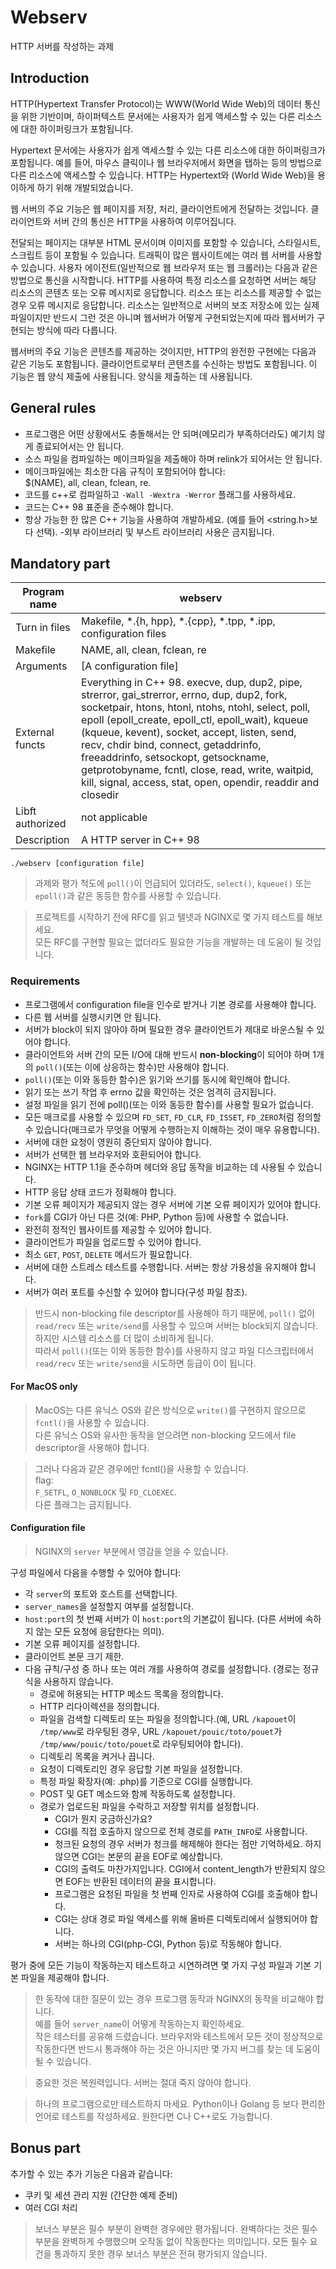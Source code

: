 # Webserv
HTTP 서버를 작성하는 과제

## Introduction
HTTP(Hypertext Transfer Protocol)는 WWW(World Wide Web)의 데이터 통신을 위한 기반이며, 하이퍼텍스트 문서에는 사용자가 쉽게 액세스할 수 있는 다른 리소스에 대한 하이퍼링크가 포함됩니다.

Hypertext 문서에는 사용자가 쉽게 액세스할 수 있는 다른 리소스에 대한 하이퍼링크가 포함됩니다.
예를 들어, 마우스 클릭이나 웹 브라우저에서 화면을 탭하는 등의 방법으로 다른 리소스에 액세스할 수 있습니다.
HTTP는 Hypertext와 (World Wide Web)을 용이하게 하기 위해 개발되었습니다.

웹 서버의 주요 기능은 웹 페이지를 저장, 처리, 클라이언트에게 전달하는 것입니다.
클라이언트와 서버 간의 통신은 HTTP을 사용하여 이루어집니다.

전달되는 페이지는 대부분 HTML 문서이며 이미지를 포함할 수 있습니다,
스타일시트, 스크립트 등이 포함될 수 있습니다.
트래픽이 많은 웹사이트에는 여러 웹 서버를 사용할 수 있습니다.
사용자 에이전트(일반적으로 웹 브라우저 또는 웹 크롤러)는 다음과 같은 방법으로 통신을 시작합니다.
HTTP를 사용하여 특정 리소스를 요청하면 서버는 해당 리소스의 콘텐츠 또는 오류 메시지로 응답합니다.
리소스 또는 리소스를 제공할 수 없는 경우 오류 메시지로 응답합니다. 리소스는 일반적으로 서버의 보조 저장소에 있는 실제 파일이지만 반드시 그런 것은 아니며 웹서버가 어떻게 구현되었는지에 따라 웹서버가 구현되는 방식에 따라 다릅니다.

웹서버의 주요 기능은 콘텐츠를 제공하는 것이지만, HTTP의 완전한 구현에는 다음과 같은 기능도 포함됩니다.
클라이언트로부터 콘텐츠를 수신하는 방법도 포함됩니다. 이 기능은 웹 양식 제출에 사용됩니다.
양식을 제출하는 데 사용됩니다.

## General rules

- 프로그램은 어떤 상황에서도 충돌해서는 안 되며(메모리가 부족하더라도) 예기치 않게 종료되어서는 안 됩니다.
- 소스 파일을 컴파일하는 메이크파일을 제출해야 하며 relink가 되어서는 안 됩니다.
- 메이크파일에는 최소한 다음 규칙이 포함되어야 합니다: \
    $(NAME), all, clean, fclean, re.
- 코드를 c++로 컴파일하고 `-Wall -Wextra -Werror` 플래그를 사용하세요.
- 코드는 C++ 98 표준을 준수해야 합니다.
- 항상 가능한 한 많은 C++ 기능을 사용하여 개발하세요. (예를 들어 <string.h>보다 <cstring> 선택).
-외부 라이브러리 및 부스트 라이브러리 사용은 금지됩니다.

## Mandatory part

|Program name|webserv|
|---|---|
|Turn in files|Makefile, *.{h, hpp}, *.{cpp}, *.tpp, *.ipp, configuration files|
|Makefile|NAME, all, clean, fclean, re|
|Arguments|[A configuration file]|
|External functs|Everything in C++ 98. execve, dup, dup2, pipe, strerror, gai_strerror, errno, dup, dup2, fork, socketpair, htons, htonl, ntohs, ntohl, select, poll, epoll (epoll_create, epoll_ctl, epoll_wait), kqueue (kqueue, kevent), socket, accept, listen, send, recv, chdir bind, connect, getaddrinfo, freeaddrinfo, setsockopt, getsockname, getprotobyname, fcntl, close, read, write, waitpid, kill, signal, access, stat, open, opendir, readdir and closedir|
|Libft authorized|not applicable|
|Description|A HTTP server in C++ 98|

`./webserv [configuration file]`

> 과제와 평가 척도에 `poll()`이 언급되어 있더라도, `select()`, `kqueue()` 또는 `epoll()`과 같은 동등한 함수를 사용할 수 있습니다.

> 프로젝트를 시작하기 전에 RFC를 읽고 텔넷과 NGINX로 몇 가지 테스트를 해보세요.\
> 모든 RFC를 구현할 필요는 없더라도 필요한 기능을 개발하는 데 도움이 될 것입니다.

### Requirements

- 프로그램에서 configuration file을 인수로 받거나 기본 경로를 사용해야 합니다.
- 다른 웹 서버를 실행시키면 안 됩니다.
- 서버가 block이 되지 않아야 하며 필요한 경우 클라이언트가 제대로 바운스될 수 있어야 합니다.
- 클라이언트와 서버 간의 모든 I/O에 대해 반드시 **non-blocking**이 되어야 하며 1개의 `poll()`(또는 이에 상응하는 함수)만 사용해야 합니다.
- `poll()`(또는 이와 동등한 함수)은 읽기와 쓰기를 동시에 확인해야 합니다.
- 읽기 또는 쓰기 작업 후 errno 값을 확인하는 것은 엄격히 금지됩니다.
- 설정 파일을 읽기 전에 poll()(또는 이와 동등한 함수)를 사용할 필요가 없습니다.
- 모든 매크로를 사용할 수 있으며 `FD_SET`, `FD_CLR`, `FD_ISSET`, `FD_ZERO`처럼 정의할 수 있습니다(매크로가 무엇을 어떻게 수행하는지 이해하는 것이 매우 유용합니다).
- 서버에 대한 요청이 영원히 중단되지 않아야 합니다.
- 서버가 선택한 웹 브라우저와 호환되어야 합니다.
- NGINX는 HTTP 1.1을 준수하며 헤더와 응답 동작을 비교하는 데 사용될 수 있습니다.
- HTTP 응답 상태 코드가 정확해야 합니다.
- 기본 오류 페이지가 제공되지 않는 경우 서버에 기본 오류 페이지가 있어야 합니다.
- `fork`를 CGI가 아닌 다른 것(예: PHP, Python 등)에 사용할 수 없습니다.
- 완전히 정적인 웹사이트를 제공할 수 있어야 합니다.
- 클라이언트가 파일을 업로드할 수 있어야 합니다.
- 최소 `GET`, `POST`, `DELETE` 메서드가 필요합니다.
- 서버에 대한 스트레스 테스트를 수행합니다. 서버는 항상 가용성을 유지해야 합니다.
- 서버가 여러 포트를 수신할 수 있어야 합니다(구성 파일 참조).

> 반드시 non-blocking file descriptor를 사용해야 하기 때문에,  `poll()` 없이 `read/recv` 또는 `write/send`를 사용할 수 있으며 서버는 block되지 않습니다.\
> 하지만 시스템 리소스를 더 많이 소비하게 됩니다.\
> 따라서 `poll()`(또는 이와 동등한 함수)를 사용하지 않고 파일 디스크립터에서 `read/recv`  또는 `write/send`을 시도하면 등급이 0이 됩니다.

#### For MacOS only
> MacOS는 다른 유닉스 OS와 같은 방식으로 `write()`를 구현하지 않으므로 `fcntl()`을 사용할 수 있습니다.\
> 다른 유닉스 OS와 유사한 동작을 얻으려면 non-blocking 모드에서 file descriptor을 사용해야 합니다.

> 그러나 다음과 같은 경우에만 fcntl()을 사용할 수 있습니다.\
> flag:\
> `F_SETFL`, `O_NONBLOCK` 및 `FD_CLOEXEC`. \
> 다른 플래그는 금지됩니다.

#### Configuration file
> NGINX의 `server` 부분에서 영감을 얻을 수 있습니다.

구성 파일에서 다음을 수행할 수 있어야 합니다:
- 각 `server`의 포트와 호스트를 선택합니다.
- `server_names`을 설정할지 여부를 설정합니다.
- `host:port`의 첫 번째 서버가 이 `host:port`의 기본값이 됩니다. (다른 서버에 속하지 않는 모든 요청에 응답한다는 의미).
- 기본 오류 페이지를 설정합니다.
- 클라이언트 본문 크기 제한.
- 다음 규칙/구성 중 하나 또는 여러 개를 사용하여 경로를 설정합니다. (경로는 정규식을 사용하지 않습니다.
    - 경로에 허용되는 HTTP 메소드 목록을 정의합니다.
    - HTTP 리다이렉션을 정의합니다.
    - 파일을 검색할 디렉토리 또는 파일을 정의합니다.(예, URL `/kapouet`이 `/tmp/www`로 라우팅된 경우, URL `/kapouet/pouic/toto/pouet`가 `/tmp/www/pouic/toto/pouet`로 라우팅되어야 합니다).
    - 디렉토리 목록을 켜거나 끕니다.
    - 요청이 디렉토리인 경우 응답할 기본 파일을 설정합니다.
    - 특정 파일 확장자(예: .php)를 기준으로 CGI를 실행합니다. 
    - POST 및 GET 메소드와 함께 작동하도록 설정합니다.
    - 경로가 업로드된 파일을 수락하고 저장할 위치를 설정합니다.
        - CGI가 뭔지 궁금하신가요?
        - CGI를 직접 호출하지 않으므로 전체 경로를 `PATH_INFO`로 사용합니다.
        - 청크된 요청의 경우 서버가 청크를 해제해야 한다는 점만 기억하세요. 하지 않으면 CGI는 본문의 끝을 EOF로 예상합니다.
        - CGI의 출력도 마찬가지입니다. CGI에서 content_length가 반환되지 않으면 EOF는 반환된 데이터의 끝을 표시합니다.
        - 프로그램은 요청된 파일을 첫 번째 인자로 사용하여 CGI를 호출해야 합니다.
        - CGI는 상대 경로 파일 액세스를 위해 올바른 디렉토리에서 실행되어야 합니다.
        - 서버는 하나의 CGI(php-CGI, Python 등)로 작동해야 합니다.

평가 중에 모든 기능이 작동하는지 테스트하고 시연하려면 몇 가지 구성 파일과 기본 기본 파일을 제공해야 합니다.

> 한 동작에 대한 질문이 있는 경우 프로그램 동작과 NGINX의 동작을 비교해야 합니다.\
> 예를 들어 `server_name`이 어떻게 작동하는지 확인하세요.\
> 작은 테스터를 공유해 드렸습니다. 브라우저와 테스트에서 모든 것이 정상적으로 작동한다면 반드시 통과해야 하는 것은 아니지만 몇 가지 버그를 찾는 데 도움이 될 수 있습니다.

> 중요한 것은 복원력입니다. 서버는 절대 죽지 않아야 합니다.

> 하나의 프로그램으로만 테스트하지 마세요. Python이나 Golang 등 보다 편리한 언어로 테스트를 작성하세요. 원한다면 C나 C++로도 가능합니다.

## Bonus part
추가할 수 있는 추가 기능은 다음과 같습니다:
- 쿠키 및 세션 관리 지원 (간단한 예제 준비)
- 여러 CGI 처리

> 보너스 부분은 필수 부분이 완벽한 경우에만 평가됩니다. 완벽하다는 것은 필수 부분을 완벽하게 수행했으며 오작동 없이 작동한다는 의미입니다. 모든 필수 요건을 통과하지 못한 경우 보너스 부분은 전혀 평가되지 않습니다.

